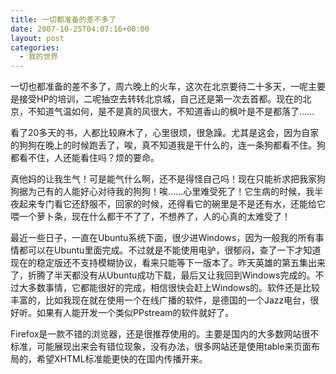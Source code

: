 ```yaml
---
title: 一切都准备的差不多了
date: 2007-10-25T04:07:16+00:00
layout: post
categories:
  - 我的世界
---
```


一切也都准备的差不多了，周六晚上的火车，这次在北京要待二十多天，一呢主要是接受HP的培训，二呢抽空去转转北京城，自己还是第一次去首都。现在的北京，不知道气温如何，是不是真的风很大，不知道香山的枫叶是不是都落了……

看了20多天的书，人都比较麻木了，心里很烦，很急躁。尤其是这会，因为自家的狗狗在晚上的时候跑丢了，唉，真不知道我是干什么的，连一条狗都看不住。狗都看不住，人还能看住吗？烦的要命。

真他妈的让我生气！可是能气什么啊，还不是得怪自己吗！现在只能祈求把我家狗狗据为己有的人能好心对待我的狗狗！唉……心里难受死了！它生病的时候，我半夜起来专门看它还舒服不，回家的时候，还得看它的碗里是不是还有水，还能给它喂一个萝卜条，现在什么都干不了了，不想养了，人的心真的太难受了！
<!--more-->
最近一些日子，一直在Ubuntu系统下面，很少进Windows，因为一般我的所有事情都可以在Ubuntu里面完成。不过就是不能使用电驴，很郁闷，查了一下才知道现在的稳定版还不支持模糊协议，看来只能等下一版本了。昨天英雄的第五集出来了，折腾了半天都没有从Ubuntu成功下载，最后又让我回到Windows完成的。不过大多数事情，它都能很好的完成，相信很快会赶上Windows的。软件还是比较丰富的，比如我现在就在使用一个在线广播的软件，是德国的一个Jazz电台，很好听。如果有人能开发一个类似PPstream的软件就好了。

Firefox是一款不错的浏览器，还是很推荐使用的。主要是国内的大多数网站很不标准，可能展现出来会有错位现象，没有办法，很多网站还是使用table来页面布局的，希望XHTML标准能更快的在国内传播开来。